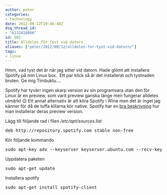 ```yaml
---
author: peter
categories:
- technology
date: 2012-08-12T19:46:48Z
dsq_thread_id:
- "6132418866"
id: 502
title: Alldeles för tyst vid datorn
aliases: ["peter/2012/08/12/alldeles-for-tyst-vid-datorn/"]
tags:
- linux
---
```


Hmm, vad tyst det är när jag sitter vid datorn. Hade glömt att installera Spotify på min Linux box.  Ett par klick så är det installerat och tystnaden bruten. Ge mig Timbuktu….

Spotify har tyvärr ingen skarp version av sin programvara utan den för Linux är en preview, som varit preview ganska länge men fungerar alldeles utmärkt 😉 Ett annat alternativ är att köra Spotify i Wine men det är inget jag känner för då de tuffa killarna kör native. Spotify har en [bra beskrivning](http://www.spotify.com/se/download/previews/) hur man installerar deras preview version.

Lägg till följande rad i filen _/etc/apt/sources.list_

<pre class="brush: bash; title: ; notranslate" title="">deb http://repository.spotify.com stable non-free
</pre>

Kör följande kommando

<pre class="brush: bash; title: ; notranslate" title="">sudo apt-key adv --keyserver keyserver.ubuntu.com --recv-keys 94558F59
</pre>

Uppdatera paketen

<pre class="brush: bash; title: ; notranslate" title="">sudo apt-get update
</pre>

Installera spotify

<pre class="brush: bash; title: ; notranslate" title="">sudo apt-get install spotify-client
</pre>
